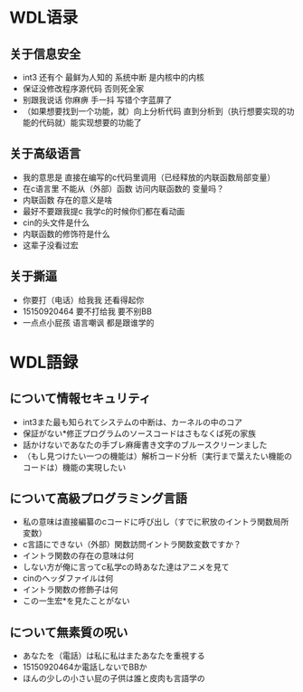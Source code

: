 WDL语录
===================================

关于信息安全
-----------------------------------
* int3 还有个 最鲜为人知的  系统中断 是内核中的内核
* 保证没修改程序源代码 否则死全家 
* 别跟我说话 你麻痹 手一抖  写错个字蓝屏了
* （如果想要找到一个功能，就）向上分析代码 直到分析到（执行想要实现的功能的代码就）能实现想要的功能了

关于高级语言
-----------------------------------
* 我的意思是 直接在编写的c代码里调用（已经释放的内联函数局部变量）
* 在c语言里 不能从（外部）函数 访问内联函数的 变量吗？
* 内联函数 存在的意义是啥
* 最好不要跟我提c 我学c的时候你们都在看动画
* cin的头文件是什么
* 内联函数的修饰符是什么
* 这辈子没看过宏

关于撕逼
-----------------------------------
* 你要打（电话）给我我 还看得起你
* 15150920464 要不打给我 要不别BB
* 一点点小屁孩 语言嘲讽 都是跟谁学的

WDL語録
===================================

について情報セキュリティ
-----------------------------------
* int3また最も知られてシステムの中断は、カーネルの中のコア
* 保証がない*修正プログラムのソースコードはさもなくば死の家族
* 話かけないであなたの手ブレ麻痺書き文字のブルースクリーンました
* （もし見つけたい一つの機能は）解析コード分析（実行まで葉えたい機能のコードは）機能の実現したい

について高級プログラミング言語
-----------------------------------
* 私の意味は直接編纂のcコードに呼び出し（すでに釈放のイントラ関数局所変数）
*  c言語にできない（外部）関数訪問イントラ関数変数ですか？
* イントラ関数の存在の意味は何
* しない方が俺に言ってc私学cの時あなた達はアニメを見て
*  cinのヘッダファイルは何
* イントラ関数の修飾子は何
* この一生宏*を見たことがない

について無素質の呪い
-----------------------------------
* あなたを（電話）は私に私はまたあなたを重視する
*  15150920464か電話しないでBBか
* ほんの少しの小さい屁の子供は誰と皮肉も言語学の